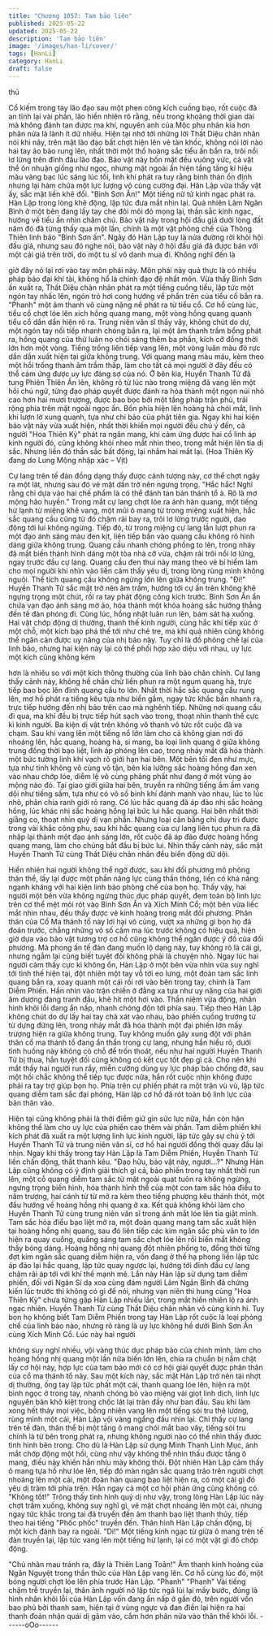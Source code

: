 ```yaml
---
title: "Chương 1057: Tam bảo liên"
published: 2025-05-22
updated: 2025-05-22
description: 'Tam bảo liên'
image: '/images/han-li/cover/'
tags: [HanLi]
category: HanLi
draft: false
---
```


thủ

Cổ kiếm trong tay lão đạo sau một phen công kích cuồng bạo, rốt
cuộc đã an tĩnh lại vài phần, lão hiển nhiên rõ rằng, nếu trong
khoảng thời gian dài mà không đánh tan được ma khí, nguyên
anh của Mộc phu nhân kia hơn phân nửa là lành ít dữ nhiều.
Hiện tại nhớ tới những lời Thất Diệu chân nhân nói khi nãy, trên
mặt lão đạo bất chợt hiện lên vẻ tàn khốc, không nói lời nào hai
tay áo bào rung lên, nhất thời một thổ hoàng sắc tiểu ấn bắn ra,
trôi nổi lơ lửng trên đỉnh đầu lão đạo.
Bảo vật này bốn mặt đều vuông vức, cả vật thể ôn nhuận giống
như ngọc, nhưng mặt ngoài ẩn hiện tầng tầng kí hiệu màu vàng
bạc lúc sáng lúc tối, linh khí phát ra tuy rằng bình thản ổn định
nhưng lại hàm chứa một lực lượng vô cùng cường đại.
Hàn Lập vừa thấy vật ấy, sắc mặt liền khẽ đổi.
"Bình Sơn Ấn!" Một tiếng nữ tử kinh ngạc phát ra.
Hàn Lập trong lòng khẽ động, lập tức đưa mắt nhìn lại.
Quả nhiên Lâm Ngân Bình ở một bên đang lấy tay che đôi môi đỏ
mọng lại, thần sắc kinh ngạc, hướng về tiểu ấn nhìn chăm chú.
Bảo vật này trong hội đấu giá dưới lòng đất năm đó đã từng thấy
qua một lần, chính là một vật phỏng chế của Thông Thiên linh bảo
"Bình Sơn ấn".
Ngày đó Hàn Lập tuy là nửa đường rời khỏi hội đấu giá, nhưng
sau đó nghe nói, bảo vật này ở hội đấu giá đã được bán với một
cái giá trên trời, do một tu sĩ vô danh mua đi. Không nghĩ đến là

giờ đây nó lại rơi vào tay môn phái này.
Môn phái này quả thực là có nhiều pháp bảo đại khí tài, không hổ
là chính đạo đệ nhất môn.
Vừa thấy Bình Sơn ấn xuất ra, Thất Diệu chân nhân phát ra một
tiếng cuồng tiếu, lập tức một ngón tay nhấc lên, ngón trỏ hơi cong
hướng về phần trên của tiểu cổ bắn ra.
"Phanh" một âm thanh vô cùng nặng nề phát ra từ tiểu cổ.
Cơ hồ cùng lúc, tiểu cổ chợt lóe lên xích hồng quang mang, một
vòng hồng quang quanh tiểu cổ dần dần hiện rõ ra.
Trung niên văn sĩ thấy vậy, không chút do dự, một ngón tay nối
tiếp nhanh chóng bắn ra, lại một âm thanh trầm bổng phát ra,
hồng quang của thử luân nọ chói sáng thêm ba phần, kích cỡ
đồng thời lớn hơn một vòng.
Tiếng trống liên tiếp vang lên, một vòng luân màu đỏ rực dần dần
xuất hiện tại giữa không trung. Với quang mang màu máu, kèm
theo một hồi trống thanh âm trầm thấp, làm cho tất cả mọi người
ở đây đều có thể cảm ứng được uy lực đáng sợ của nó.
Ở bên kia, Huyền Thanh Tử đã tung Phiên Thiên Ấn lên, không rõ
từ lúc nào trong miệng đã vang lên một hồi chú ngữ, từng đạo
pháp quyết được đánh ra hóa thành một ngọn núi nhỏ cao hơn
hai mươi trượng, được bao bọc bởi một tầng pháp trận phù, trải
rộng phía trên mặt ngoài ngọc ấn. Bốn phía hiện lên hoàng hà
chói mắt, linh khí lượn lờ xung quanh, tựa như chí bảo của phật
tiên gia.
Ngay khi hai kiện bảo vật này vừa xuất hiện, nhất thời khiến mọi
người đều chú ý đến, cả người "Hoa Thiên Kỳ" phát ra ngân
mang, khi cảm ứng được hai cổ linh áp kinh người đó, cũng
không khỏi nheo mắt nhìn theo, trong mắt hiện lên tia dị sắc.
Nhưng liền đó thần sắc bất động, lại nhắm hai mắt lại.
(Hoa Thiên Kỳ đang do Lung Mộng nhập xác – Vịt)

Cự lang trên tế đàn đồng dạng thấy được cảnh tượng này, cơ thể
chợt ngây ra một lát, nhưng sau đó vẻ mặt dần trở nên ngưng
trọng.
"Hắc hắc! Nghĩ rằng chỉ dựa vào hai chế phẩm là có thể đánh tan
bản thánh tổ à. Rõ là mơ mộng hão huyền." Trong mắt cự lang
chợt lóe ra ánh hàn quang, một tiếng hừ lạnh từ miệng khẽ vang,
một mũi ô mang từ trong miệng xuất hiện, hắc sắc quang cầu
cũng từ đó chậm rãi bay ra, trôi lơ lửng trước người, dao động tới
lui không ngừng.
Tiếp đó, từ trong miệng cự lang lần lượt phun ra một đạo ánh
sáng màu đen kịt, liên tiếp bắn vào quang cầu không rõ hình dáng
giữa không trung.
Quang cầu nhanh chóng phồng to lên, trong nháy đã mắt biến
thành hình dáng một tòa nhà cỡ vừa, chậm rãi trôi nổi lơ lửng,
ngay trước đầu cự lang.
Quang cầu đen thui này mang theo vẻ bí hiểm làm cho mọi người
khi nhìn vào liền cảm thấy yêu dị, trong lòng rùng mình không
nguôi.
Thể tích quang cầu không ngừng lớn lên giữa không trung.
"Đi!" Huyền Thanh Tử sắc mặt trở nên âm trầm, hướng tới cự ấn
trên không khẽ ngựng trọng một chút, rồi ra tay phát động công
kích trước.
Bình Sơn Ấn ẩn chứa vạn đạo ánh sáng mờ ảo, hóa thành một
khỏa hoàng sắc hướng thẳng đến tế đàn phóng đi. Cùng lúc,
hồng nhật luân run lên, bám sát hạ xuống.
Hai vật chớp động dị thường, thanh thế kinh người, cùng hắc khí
tiếp xúc ở một chỗ, một kích bạo phá thế tới như chẻ tre, ma khí
quả nhiên cũng không thể ngăn cản được uy năng của nhị bảo
này.
Tuy chỉ là đồ phỏng chế lại của linh bảo, nhưng hai kiện này lại có
thể phối hợp xảo diệu với nhau, uy lực một kích cũng không kém

hơn là nhiêu so với một kích thông thường của linh bảo chân
chính.
Cự lang thấy cảnh này, không hề chần chừ liền phun ra một ngụm
quang hà, trực tiếp bao bọc lên đỉnh quang cầu to lớn.
Nhất thời hắc sắc quang cầu rung lên, mơ hồ phát ra tiếng kêu
tựa như biển gầm, ngay tức khắc bắn nhanh ra, trực tiếp hướng
đến nhị bảo trên cao mà nghênh tiếp.
Những nơi quang cầu đi qua, ma khí đều bị trực tiếp hút sạch vào
trong, thoạt nhìn thanh thế cực kì kinh người.
Ba kiện dị vật trên không vô thanh vô tức rốt cuộc đã va chạm.
Sau khi vang lên một tiếng nổ lớn làm cho cả không gian nơi đó
nhoáng lên, hắc quang, hoàng hà, si mang, ba loại linh quang ở
giữa không trung đồng thời bạo liệt, linh áp phóng lên cao, trong
nháy mắt đã hóa thành một bức tường linh khí vạch rõ giới hạn
hai bên.
Một bên tối đen như mực, tựa như tinh không vô cùng vô tận, bên
kia lưỡng sắc hoàng hồng đan xen vào nhau chớp lóe, diễm lệ vô
cùng phảng phất như đang ở một vùng ảo mộng nào đó.
Tại giao giới giữa hai bên, truyền ra những tiếng ầm ầm vang dội
như tiếng sấm, tựa như có vô số binh khí đánh mạnh vào nhau,
lúc to lúc nhỏ, phân chia ranh giới rõ rang. Có lúc hắc quang đã
áp đảo nhị sắc hoàng hồng, lúc khác nhị sắc hoàng hồng lại bức
lui hắc quang. Hai bên nhất thời giằng co, thoạt nhìn quỷ dị vạn
phần.
Nhưng loại cân bằng chỉ duy trì được trong vài khắc công phu,
sau khi hắc quang của cự lang liên tục phun ra đã nhập lại thành
một đạo ánh sáng lớn, rốt cuộc đã áp đảo được hoàng hồng
quang mang, làm cho chúng bắt đầu bị bức lui.
Nhìn thấy cảnh này, sắc mặt Huyền Thanh Tử cùng Thất Diệu
chân nhân đều biến động dữ dội.

Hiển nhiên hai người không thể ngờ được, sau khi đối phương
mô phỏng thân thể, lấy lại được một phần năng lực cùng thần
thông, liền có khả năng ngạnh kháng với hai kiện linh bảo phỏng
chế của bọn họ. Thấy vậy, hai người một bên vừa không ngừng
thúc dục pháp quyết, đem toàn bộ linh lực trên cơ thể mệt mỏi rót
vào Bình Sơn Ấn và Xích Minh Cổ; một bên vừa liếc mắt nhìn
nhau, đều thấy được vẻ kinh hoàng trong mắt đối phương.
Phân thân của Cổ Ma thánh tổ này lơi hại vô cùng, vượt xa
những gì bọn họ đã đoán trước, chẳng những vô số cấm ma lúc
trước không có hiệu quả, hiện giờ dựa vào bảo vật tương trợ cơ
hồ cũng không thể ngăn được ý đồ của đối phương. Mà phong ấn
tế đàn đang muốn lộ dạng này, tuy không rõ là cái gì, nhưng
ngẫm lại cũng biết tuyệt đối không phải là chuyện nhỏ.
Ngay lúc hai người cảm thấy cực kì không ổn, Hàn Lập ở một bên
vừa nhìn vừa suy nghĩ tới tình thế hiện tại, đột nhiên một tay vỗ
tới eo lưng, một đoàn tam sắc linh quang bắn ra, xoay quanh một
cái rồi rơi vào bên trong tay, chính là Tam Diễm Phiến. Hắn nhìn
vào trận chiến ở đằng xa tựa như uy năng của hai giới âm dương
đang tranh đấu, khẽ hít một hơi vào. Thần niệm vừa động, nhân
hình khôi lỗi đang ẩn nấp, nhanh chóng độn tới phía sau.
Tiếp theo Hàn Lập không chút do dự lấy hai tay chà xát vào nhau,
bảo phiến cuồng trướng từ từ dựng đứng lên, trong nháy mắt đã
hóa thành một đại phiến lớn mấy trượng hiện ra giữa không
trung. Tuy không muốn gây xung đột với phân thân cổ ma thánh
tổ đang ẩn thẩn trong cự lang, nhưng hắn hiểu rõ, dưới tình
huống này không có chỗ để trốn thoát, nếu như hai người Huyền
Thanh Tử bị thua, hắn tuyệt đối cũng không có kết cục tốt đẹp gì
cả.
Cho nên khi mắt thấy hai người run rẩy, miễn cưỡng dùng uy lực
pháp bảo chống đỡ, sau một hồi chắc không thể tiếp tục được
nữa, hắn rốt cuộc nhịn không được phải ra tay trợ giúp bọn họ.
Phía trên cự phiến phát ra một trận vù vù, lập tức quang diễm tam
sắc đại phóng, Hàn lập cơ hồ đã rót toàn bộ linh lực của bản thân
vào.

Hiện tại cũng không phải là thời điểm giữ gìn sức lực nữa, hắn
còn hận không thể làm cho uy lực của phiến cao thêm vài phần.
Tam diễm phiến khi kích phát đã xuất ra một lượng linh lực kinh
người, lập tức gây sự chú ý tới Huyền Thanh Tử và trung niên
văn sĩ, cơ hồ hai người đồng thời quay đầu lại nhịn. Ngay khi thấy
trong tay Hàn Lập là Tam Diễm Phiến, Huyền Thanh Tử liền chấn
động, thất thanh kêu.
"Đạo hữu, bảo vật này, ngươi…?"
Nhưng Hàn Lập cũng không có ý định giải thích gì cả, bảo phiến
trong tay nhất thời run lên, một cỗ quang diễm tam sắc từ mặt
ngoài quạt tuôn ra không ngừng, ngưng trọng biến hình, hóa
thành hình thể của một con tam sắc hỏa điểu to năm trượng, hai
cánh từ từ mở ra kèm theo tiếng phượng kêu thánh thót, một đầu
hướng về hoàng hồng nhị quang ở xa.
Kết quả không khỏi làm cho Huyền Thanh Tử cùng trung niên văn
sĩ trong ánh mắt lóe lên tia giật mình. Tam sắc hỏa điểu bạo liệt
mở ra, một đoàn quang mang tam sắc xuất hiện tại hoàng hồng
nhị quang, sau đó liên tiếp các kim ngân sắc phù văn to lớn hiện
ra quay cuồng, quầng sáng tam sắc chợt lóe lên rồi biến mất
không thấy bóng dáng.
Hoàng hồng nhị quang đột nhiên phồng to, đồng thời từng đợt
kim ngân sắc quang diễm hiện ra, vốn đang ở thế hạ phong liền
lập tức áp đảo lại hắc quang, lập tức quay ngược lại, hướng tới
đỉnh đầu cự lang chậm rãi áp tới với khí thế mạnh mẽ.
Lần này Hàn lập sử dụng tam diễm phiến, đối với Ngân Sí dạ xoa
cùng đám người Lâm Ngân Bình đã chứng kiến lúc trước thì
không có gì để nói, nhưng vạn niên thi hung cùng "Hoa Thiên Kỳ"
chưa từng gặp Hàn Lập nhiều lần, trong mắt hiển nhiên lộ ra ánh
ngạc nhiên.
Huyền Thanh Tử cùng Thất Diệu chân nhân vô cùng kinh hỉ. Tuy
bọn họ không biết Tam Diễm Phiến trong tay Hàn Lập rốt cuộc là
loại phỏng chế của linh bảo nào, nhưng rõ ràng là uy lực không
hề dưới Bình Sơn Ấn cùng Xích Minh Cổ. Lúc này hai người

không suy nghĩ nhiều, vội vàng thúc dục pháp bảo của chính
mình, làm cho hoàng hồng nhị quang một lần nữa biến lớn lên,
chia ra chuẩn bị nắm chặt lấy cơ hội này, hợp lực của tam bảo
mới có cơ hội giải quyết được phân thân của cổ ma thánh tổ này.
Sau một kích này, sắc mặt Hàn Lập trở nên tái nhợt dị thường,
ống tay lập tức phất một cái, thanh quang lóe lên, hiện ra một
bình ngọc ở trong tay, nhanh chóng bỏ vào miệng vài giọt linh
dịch, linh lực nguyên bản khô kiệt trong chốc lát lại tràn đầy như
ban đầu.
Sau khi làm xong hết thảy mọi việc, bỗng nhiên vang lên một
tiếng sói tru thê lương, rùng mình một cái, Hàn Lập vội vàng
ngẩng đầu nhìn lại.
Chỉ thấy cự lang trên tế đàn, thân thể bị một tầng ô mang chói
mắt bao vây, tiếng sói tru chính là từ bên trong phát ra, nhưng
không người nào có thể nhìn thấy đươc tình hình bên trong.
Cho dù là Hàn Lập sử dụng Minh Thanh Linh Mục, ánh mắt chớp
động một hồi, cũng như vậy không thể nhìn thấu được tầng ô
mang, điều này khiến hắn nhíu mày không thôi.
Đột nhiên Hàn Lập cảm thấy ô mang tựa hồ như lóe lên, tiếp đó
màn ngân sắc quang tráo trên người chợt nhoáng lên một cái,
một đoàn hàn quang bạo liệt hiện ra, có một cái gì đó yêu dị trảm
tới phía trên.
Hắn ngay cả một cơ hội phản ứng cũng không có.
"Không tốt!" Trông thấy tình hình quỷ dị như vậy, trong lòng Hàn
Lập lúc này chợt trầm xuống, không suy nghĩ gì, vẻ mặt chợt
nhoáng lên một cái, nhưng ngay tức khắc trong tai đã truyền đến
âm thanh bạo liệt thanh thúy, tiếp theo hai tiếng "Phốc phốc"
truyền đến.
Thân hình Hàn Lập chấn động, bị một kích đánh bay ra ngoài.
"Di!" Một tiếng kinh ngạc từ giữa ô mang trên tế đàn truyền lại, lập
tức vang lên một tiếng hừ lạnh, lại có một vật gì đó chớp động.

"Chủ nhân mau tránh ra, đây là Thiên Lang Toản!" Âm thanh kinh
hoảng của Ngân Nguyệt trong thần thức của Hàn Lập vang lên.
Cơ hồ cùng lúc đó, một bóng người chợt lóe lên phía trước Hàn
Lập.
"Phanh" "Phanh" Vài tiếng chậm trễ truyền lại, thân ảnh người nó
lập tức ngã lùi lại mấy bước, đúng là hình nhân khôi lỗi của Hàn
Lập vốn đang ẩn nấp ở gần đó, trên người vốn bao phủ bởi thanh
sam, hiện tại ở vùng ngực và đan điền lại hiện ra hai thanh đoản
nhận quái dị gâm vào, cắm hơn phân nửa vào thân thể khôi lỗi.
------oOo------
